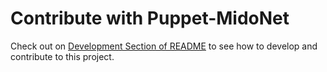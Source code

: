 Contribute with Puppet-MidoNet
==============================

Check out on [Development Section of README](./README.md#Development) to see
how to develop and contribute to this project.
